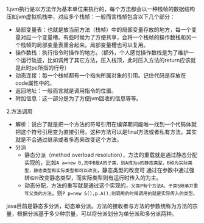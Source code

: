 1.jvm执行是以方法作为基本单位来执行的，每个方法都会以一种栈帧的数据结构压如jvm虚拟机栈中，对应多个栈帧：一般而言栈帧包含以下几个部分：
- 局部变量表：也就是放当前方法（栈帧）中的局部变量存放的地方，每一个变量对应一个变量槽。有些时候为了方便共享，会将一个栈帧的操作数栈和另一个栈帧的局部变量表重合起来。局部变量槽也可以复用。  
- 操作数栈：执行指令时操作的地方。（额外，个人感觉操作数栈是为了维护一个运行轨迹，比如调用了其它方法，压入栈顶，此时压入方法的return应该就是此时pc所指的行号）  
- 动态连接：每一个栈帧都有一个指向所属对象的引用。记住代码是存放在code属性中的。
- 返回地址：一般而言就是调用指令的位置。
- 附加信息：这一部分是为了方便jvm回收的信息等等。  

2.方法调用
- 解析：说白了就是把一个方法的符号引用在编译期间能唯一找到一个代码体就把这个符号引用变为直接引用，这种方法可以是final方法或者私有方法。其实就是不会通过继承或者多态来改变这个方法。
- 分派
    - 静态分派（method overload resolution），方法的重载就是通过静态分配实现的，比如`A a=new B,其中B是A的子类，则A成为a的静态类型，B称为实际类型，静态类型和实际类型都可以改变`，静态类型的改变可
    通过在参数中通过强转`临时`改变静态类型，而实际类型则有运行时传入的为主。
    - 动态分配，方法的重写就是通过这个实现的，`父类P有个方法A，子类S继承并重写父类的方法`，则`P p=new S(),p.A(),则调用的时候调用的就是实际传入的类型。`  

java目前是静态多分派，动态单分派。方法的接收者与方法的参数统称为方法的宗量，根据分派基于多少种宗量，可以将分派划分为单分派和多分派两种。
